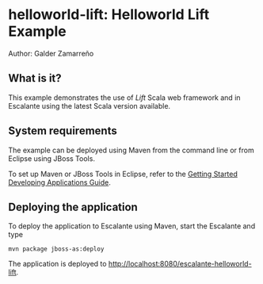 helloworld-lift: Helloworld Lift Example
========================================
Author: Galder Zamarreño

What is it?
-----------

This example demonstrates the use of *Lift* Scala web framework and in Escalante
using the latest Scala version available.

System requirements
-------------------

The example can be deployed using Maven from the command line or from Eclipse
using JBoss Tools.

To set up Maven or JBoss Tools in Eclipse, refer to the
<a href="https://docs.jboss.org/author/display/AS71/Getting+Started+Developing+Applications+Guide"
title="Getting Started Developing Applications Guide">Getting Started Developing Applications Guide</a>.

Deploying the application
-------------------------

To deploy the application to Escalante using Maven, start the Escalante and type

    mvn package jboss-as:deploy

The application is deployed to <http://localhost:8080/escalante-helloworld-lift>.